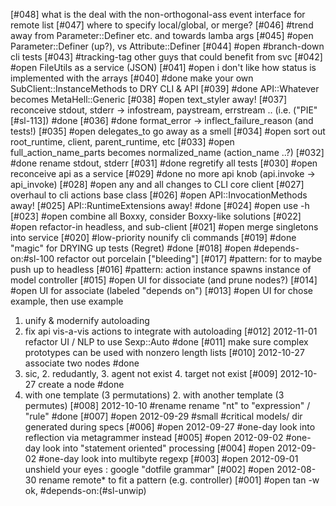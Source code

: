 [#048]       what is the deal with the non-orthogonal-ass event interface for remote list
[#047]       where to specify local/global, or merge?
[#046]       #trend away from Parameter::Definer etc. and towards lamba args
[#045] #open Parameter::Definer (up?), vs Attribute::Definer
[#044] #open #branch-down cli tests
[#043]       #tracking-tag other guys that could benefit from svc
[#042] #open FileUtils as a service (JSON)
[#041] #open i don't like how status is implemented with the arrays
[#040]       #done make your own SubClient::InstanceMethods to DRY CLI & API
[#039]       #done API::Whatever becomes MetaHell::Generic
[#038] #open text_styler away!
[#037]       reconceive stdout, stderr -> infostream, paystream, errstream
  .. (i.e. ("PIE" [#sl-113]) #done
[#036]       #done format_error -> inflect_failure_reason (and tests!)
[#035] #open delegates_to go away as a smell
[#034] #open sort out root_runtime, client, parent_runtime, etc
[#033] #open full_action_name_parts becomes normalized_name (action_name ..?)
[#032]       #done rename stdout, stderr
[#031]       #done regretify all tests
[#030] #open reconceive api as a service
[#029]       #done no more api knob (api.invoke -> api_invoke)
[#028] #open any and all changes to CLI core client
[#027]       overhaul to cli actions base class
[#026] #open API::InvocationMethods away!
[#025]       API::RuntimeExtensions away! #done
[#024] #open use -h
[#023] #open combine all Boxxy, consider Boxxy-like solutions
[#022] #open refactor-in headless, and sub-client
[#021] #open merge singletons into service
[#020] #low-priority nounify cli commands
[#019]      #done "magic" for DRYING up tests (Regret) #done
[#018] #open #depends-on:#sl-100 refactor out porcelain ["bleeding"]
[#017]       #pattern: for to maybe push up to headless
[#016]       #pattern: action instance spawns instance of model controller
[#015] #open UI for dissociate (and prune nodes?)
[#014] #open UI for associate (labeled "depends on")
[#013] #open UI for chose example, then use example
  1. unify & modernify autoloading
  2. fix api vis-a-vis actions to integrate with autoloading
[#012]       2012-11-01 refactor UI / NLP to use Sexp::Auto #done
[#011]       make sure complex prototypes can be used with nonzero length lists
[#010]       2012-10-27 associate two nodes #done
  1. sic, 2. redudantly, 3. agent not exist 4. target not exist
[#009]       2012-10-27 create a node #done
  1. with one template (3 permutations) 2. with another template (3 permutes)
[#008]       2012-10-10 #rename rename "nt" to "expression" / "rule" #done
[#007] #open 2012-09-29 #small #critical models/ dir generated during specs
[#006] #open 2012-09-27 #one-day look into reflection via metagrammer instead
[#005] #open 2012-09-02 #one-day look into "statement oriented" processing
[#004] #open 2012-09-02 #one-day look into multibyte regexp
[#003] #open 2012-09-01 unshield your eyes : google "dotfile grammar"
[#002] #open 2012-08-30 rename remote* to fit a pattern (e.g. controller)
[#001] #open tan -w ok, #depends-on:(#sl-unwip)
